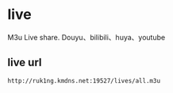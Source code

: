 # live
M3u Live share. Douyu、bilibili、huya、youtube

## live url
```
http://ruk1ng.kmdns.net:19527/lives/all.m3u
```
